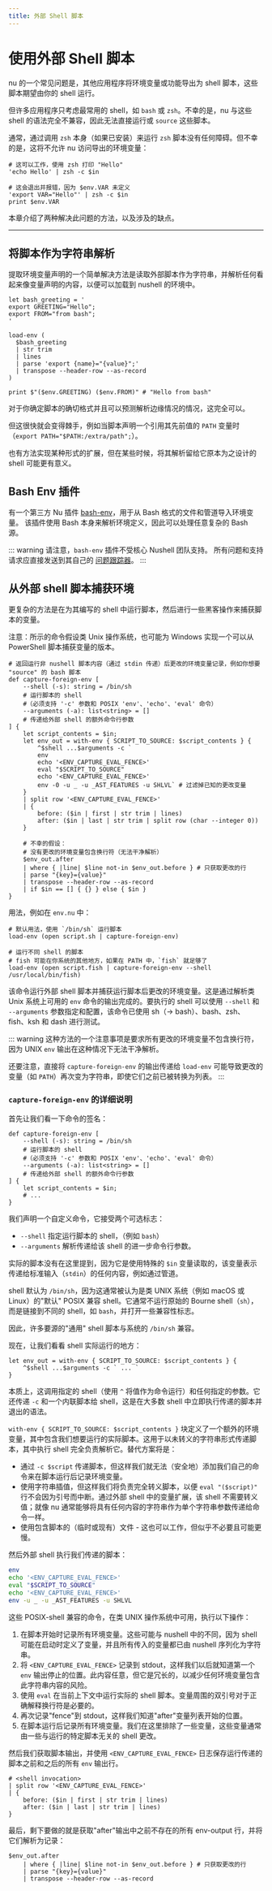 ```yaml
---
title: 外部 Shell 脚本
---
```


# 使用外部 Shell 脚本

nu 的一个常见问题是，其他应用程序将环境变量或功能导出为 shell 脚本，这些脚本期望由你的 shell 运行。

但许多应用程序只考虑最常用的 shell，如 `bash` 或 `zsh`。不幸的是，nu 与这些 shell 的语法完全不兼容，因此无法直接运行或 `source` 这些脚本。

通常，通过调用 `zsh` 本身（如果已安装）来运行 `zsh` 脚本没有任何障碍。但不幸的是，这将不允许 nu 访问导出的环境变量：

```nu
# 这可以工作，使用 zsh 打印 "Hello"
'echo Hello' | zsh -c $in

# 这会退出并报错，因为 $env.VAR 未定义
'export VAR="Hello"' | zsh -c $in
print $env.VAR
```

本章介绍了两种解决此问题的方法，以及涉及的缺点。

---

## 将脚本作为字符串解析

提取环境变量声明的一个简单解决方法是读取外部脚本作为字符串，并解析任何看起来像变量声明的内容，以便可以加载到 nushell 的环境中。

```nu
let bash_greeting = '
export GREETING="Hello";
export FROM="from bash";
'

load-env (
  $bash_greeting
  | str trim
  | lines
  | parse 'export {name}="{value}";'
  | transpose --header-row --as-record
)

print $"($env.GREETING) ($env.FROM)" # "Hello from bash"
```

对于你确定脚本的确切格式并且可以预测解析边缘情况的情况，这完全可以。

但这很快就会变得棘手，例如当脚本声明一个引用其先前值的 `PATH` 变量时（`export PATH="$PATH:/extra/path";`）。

也有方法实现某种形式的扩展，但在某些时候，将其解析留给它原本为之设计的 shell 可能更有意义。

## Bash Env 插件

有一个第三方 Nu 插件 [bash-env](https://github.com/tesujimath/nu_plugin_bash_env)，用于从 Bash 格式的文件和管道导入环境变量。
该插件使用 Bash 本身来解析环境定义，因此可以处理任意复杂的 Bash 源。

::: warning
请注意，`bash-env` 插件不受核心 Nushell 团队支持。
所有问题和支持请求应直接发送到其自己的 [问题跟踪器](https://github.com/tesujimath/nu_plugin_bash_env/issues)。
:::

## 从外部 shell 脚本捕获环境

更复杂的方法是在为其编写的 shell 中运行脚本，然后进行一些黑客操作来捕获脚本的变量。

注意：所示的命令假设类 Unix 操作系统，也可能为 Windows 实现一个可以从 PowerShell 脚本捕获变量的版本。

```nu
# 返回运行非 nushell 脚本内容（通过 stdin 传递）后更改的环境变量记录，例如你想要 "source" 的 bash 脚本
def capture-foreign-env [
    --shell (-s): string = /bin/sh
    # 运行脚本的 shell
    #（必须支持 '-c' 参数和 POSIX 'env'、'echo'、'eval' 命令）
    --arguments (-a): list<string> = []
    # 传递给外部 shell 的额外命令行参数
] {
    let script_contents = $in;
    let env_out = with-env { SCRIPT_TO_SOURCE: $script_contents } {
        ^$shell ...$arguments -c `
        env
        echo '<ENV_CAPTURE_EVAL_FENCE>'
        eval "$SCRIPT_TO_SOURCE"
        echo '<ENV_CAPTURE_EVAL_FENCE>'
        env -0 -u _ -u _AST_FEATURES -u SHLVL` # 过滤掉已知的更改变量
    }
    | split row '<ENV_CAPTURE_EVAL_FENCE>'
    | {
        before: ($in | first | str trim | lines)
        after: ($in | last | str trim | split row (char --integer 0))
    }

    # 不幸的假设：
    # 没有更改的环境变量包含换行符（无法干净解析）
    $env_out.after
    | where { |line| $line not-in $env_out.before } # 只获取更改的行
    | parse "{key}={value}"
    | transpose --header-row --as-record
    | if $in == [] { {} } else { $in }
}
```

用法，例如在 `env.nu` 中：

```nu
# 默认用法，使用 `/bin/sh` 运行脚本
load-env (open script.sh | capture-foreign-env)

# 运行不同 shell 的脚本
# fish 可能在你系统的其他地方，如果在 PATH 中，`fish` 就足够了
load-env (open script.fish | capture-foreign-env --shell /usr/local/bin/fish)
```

该命令运行外部 shell 脚本并捕获运行脚本后更改的环境变量。这是通过解析类 Unix 系统上可用的 `env` 命令的输出完成的。要执行的 shell 可以使用 `--shell` 和 `--arguments` 参数指定和配置，该命令已使用 sh（-> bash）、bash、zsh、fish、ksh 和 dash 进行测试。

::: warning
这种方法的一个注意事项是要求所有更改的环境变量不包含换行符，因为 UNIX `env` 输出在这种情况下无法干净解析。

还要注意，直接将 `capture-foreign-env` 的输出传递给 `load-env` 可能导致更改的变量（如 `PATH`）再次变为字符串，即使它们之前已被转换为列表。
:::

### `capture-foreign-env` 的详细说明

首先让我们看一下命令的签名：

```nu
def capture-foreign-env [
    --shell (-s): string = /bin/sh
    # 运行脚本的 shell
    #（必须支持 '-c' 参数和 POSIX 'env'、'echo'、'eval' 命令）
    --arguments (-a): list<string> = []
    # 传递给外部 shell 的额外命令行参数
] {
    let script_contents = $in;
    # ...
}
```

我们声明一个自定义命令，它接受两个可选标志：

- `--shell` 指定运行脚本的 shell，（例如 `bash`）
- `--arguments` 解析传递给该 shell 的进一步命令行参数。

实际的脚本没有在这里提到，因为它是使用特殊的 `$in` 变量读取的，该变量表示传递给标准输入（`stdin`）的任何内容，例如通过管道。

shell 默认为 `/bin/sh`，因为这通常被认为是类 UNIX 系统（例如 macOS 或 Linux）的"默认" POSIX 兼容 shell。它通常不运行原始的 Bourne shell（`sh`），而是链接到不同的 shell，如 `bash`，并打开一些兼容性标志。

因此，许多要源的"通用" shell 脚本与系统的 `/bin/sh` 兼容。

现在，让我们看看 shell 实际运行的地方：

```nu
let env_out = with-env { SCRIPT_TO_SOURCE: $script_contents } {
    ^$shell ...$arguments -c ` ... `
}
```

本质上，这调用指定的 shell（使用 `^` 将值作为命令运行）和任何指定的参数。它还传递 `-c` 和一个内联脚本给 shell，这是在大多数 shell 中立即执行传递的脚本并退出的语法。

`with-env { SCRIPT_TO_SOURCE: $script_contents }` 块定义了一个额外的环境变量，其中包含我们想要运行的实际脚本。这用于以未转义的字符串形式传递脚本，其中执行 shell 完全负责解析它。替代方案将是：

- 通过 `-c $script` 传递脚本，但这样我们就无法（安全地）添加我们自己的命令来在脚本运行后记录环境变量。
- 使用字符串插值，但这样我们将负责完全转义脚本，以便 `eval "($script)"` 行不会因为引号而中断。通过外部 shell 中的变量扩展，该 shell 不需要转义值；就像 nu 通常能够将具有任何内容的字符串作为单个字符串参数传递给命令一样。
- 使用包含脚本的（临时或现有）文件 - 这也可以工作，但似乎不必要且可能更慢。

然后外部 shell 执行我们传递的脚本：

```bash
env
echo '<ENV_CAPTURE_EVAL_FENCE>'
eval "$SCRIPT_TO_SOURCE"
echo '<ENV_CAPTURE_EVAL_FENCE>'
env -u _ -u _AST_FEATURES -u SHLVL
```

这些 POSIX-shell 兼容的命令，在类 UNIX 操作系统中可用，执行以下操作：

1. 在脚本开始时记录所有环境变量。这些可能与 nushell 中的不同，因为 shell 可能在启动时定义了变量，并且所有传入的变量都已由 nushell 序列化为字符串。
2. 将 `<ENV_CAPTURE_EVAL_FENCE>` 记录到 stdout，这样我们以后就知道第一个 `env` 输出停止的位置。此内容任意，但它是冗长的，以减少任何环境变量包含此字符串内容的风险。
3. 使用 `eval` 在当前上下文中运行实际的 shell 脚本。变量周围的双引号对于正确解释换行符是必要的。
4. 再次记录"fence"到 stdout，这样我们知道"after"变量列表开始的位置。
5. 在脚本运行后记录所有环境变量。我们在这里排除了一些变量，这些变量通常由一些与运行的特定脚本无关的 shell 更改。

然后我们获取脚本输出，并使用 `<ENV_CAPTURE_EVAL_FENCE>` 日志保存运行传递的脚本之前和之后的所有 `env` 输出行。

```nu
# <shell invocation>
| split row '<ENV_CAPTURE_EVAL_FENCE>'
| {
    before: ($in | first | str trim | lines)
    after: ($in | last | str trim | lines)
}
```

最后，剩下要做的就是获取"after"输出中之前不存在的所有 env-output 行，并将它们解析为记录：

```nu
$env_out.after
    | where { |line| $line not-in $env_out.before } # 只获取更改的行
    | parse "{key}={value}"
    | transpose --header-row --as-record
```
